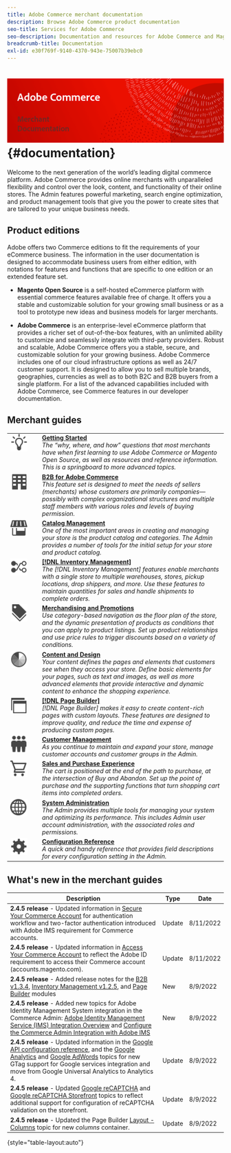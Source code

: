 ```yaml
---
title: Adobe Commerce merchant documentation
description: Browse Adobe Commerce product documentation
seo-title: Services for Adobe Commerce
seo-description: Documentation and resources for Adobe Commerce and Magento Open Source users working in the Admin.
breadcrumb-title: Documentation
exl-id: e30f769f-9140-4370-943e-75007b39ebc0
---
```

# <!-- use banner as heading -->![Merchant documentation](./assets/banner-user-home.png) {#documentation}

Welcome to the next generation of the world’s leading digital commerce platform. Adobe Commerce provides online merchants with unparalleled flexibility and control over the look, content, and functionality of their online stores. The Admin features powerful marketing, search engine optimization, and product management tools that give you the power to create sites that are tailored to your unique business needs.

## Product editions

Adobe offers two Commerce editions to fit the requirements of your eCommerce business. The information in the user documentation is designed to accommodate business users from either edition, with notations for features and functions that are specific to one edition or an extended feature set.

- **Magento Open Source** is a self-hosted eCommerce platform with essential commerce features available free of charge. It offers you a stable and customizable solution for your growing small business or as a tool to prototype new ideas and business models for larger merchants.

- **Adobe Commerce** is an enterprise-level eCommerce platform that provides a richer set of out-of-the-box features, with an unlimited ability to customize and seamlessly integrate with third-party providers. Robust and scalable, Adobe Commerce offers you a stable, secure, and customizable solution for your growing business. Adobe Commerce includes one of our cloud infrastructure options as well as 24/7 customer support. It is designed to allow you to sell multiple brands, geographies, currencies as well as to both B2C and B2B buyers from a single platform. For a list of the advanced capabilities included with Adobe Commerce, see Commerce features in our developer documentation.

## Merchant guides

<table>
<tr>
   <td valign="top" width="60px">
       <img alt="Getting Started" src="./assets/icon-lightbulb.svg" width="40" height="40" /></td>
   <td valign="top">
   <a href="https://experienceleague.adobe.com/docs/commerce-admin/start/guide-overview.html"><strong>Getting Started</strong></a>
    <div>
    <em>The “why, where, and how” questions that most merchants have when first learning to use Adobe Commerce or Magento Open Source, as well as resources and reference information. This is a springboard to more advanced topics.</em>
    <br> </div>
  </td>
  </tr>
<tr>
  <td valign="top">
      <img alt="B2B for Adobe Commerce" src="./assets/icon-building.svg" width="40" height="40"/></td>
   <td valign="top"><a href="https://experienceleague.adobe.com/docs/commerce-admin/b2b/guide-overview.html"><strong>B2B for Adobe Commerce</strong></a>
    <div><em>This feature set is designed to meet the needs of sellers (merchants) whose customers are primarily companies—possibly with complex organizational structures and multiple staff members with various roles and levels of buying permission.</em>
    <br></div>
  </td>
</tr>
<tr>
  <td valign="top">
    <img alt="Catalog Management" src="./assets/icon-shop.svg" width="40" height="40"/></td>
   <td valign="top"><a href="https://docs.magento.com/user-guide/catalog.html"><strong>Catalog Management</strong></a>
    <div><em>One of the most important areas in creating and managing your store is the product catalog and categories. The Admin provides a number of tools for the initial setup for your store and product catalog.</em>
    <br></div>
  </td>
    </tr>
<tr>
    <td valign="top">
       <img alt="Inventory Management" src="./assets/icon-transfer.svg" width="40" height="40"/></td>
   <td valign="top"><a href="https://experienceleague.adobe.com/docs/commerce-admin/inventory/guide-overview.html"> <strong>[!DNL Inventory Management]</strong></a>
    <div><em>The [!DNL Inventory Management] features enable merchants with a single store to multiple warehouses, stores, pickup locations, drop shippers, and more. Use these features to maintain quantities for sales and handle shipments to complete orders. </em></div>
  </td>
</tr>
<tr>
    <td valign="top">
       <img alt="Merchandising and Promotions" src="./assets/icon-labels.svg" width="40" height="40"/></td>
   <td valign="top"><a href="https://docs.magento.com/user-guide/marketing/promotions.html"> <strong>Merchandising and Promotions</strong></a>
    <div><em>Use category-based navigation as the floor plan of the store, and the dynamic presentation of products as conditions that you can apply to product listings. Set up product relationships and use price rules to trigger discounts based on a variety of conditions.</em></div>
  </td>
</tr>
<tr>
    <td valign="top">
       <img alt="Content and Design" src="./assets/icon-color-wheel.svg" width="40" height="40"/></td>
   <td valign="top"><a href="https://experienceleague.adobe.com/docs/commerce-admin/content-design/guide-overview.html"> <strong>Content and Design</strong></a>
    <div><em>Your content defines the pages and elements that customers see when they access your store. Define basic elements for your pages, such as text and images, as well as more advanced elements that provide interactive and dynamic content to enhance the shopping experience.</em></div>
  </td>
</tr>
<tr>
    <td valign="top">
       <img alt="Page Builder" src="./assets/icon-web-pages.svg" width="40" height="40"/></td>
   <td valign="top"><a href="https://experienceleague.adobe.com/docs/commerce-admin/page-builder/guide-overview.html"> <strong>[!DNL Page Builder]</strong></a>
    <div><em>[!DNL Page Builder] makes it easy to create content-rich pages with custom layouts. These features are designed to improve quality, and reduce the time and expense of producing custom pages.</em></div>
  </td>
</tr>
<tr>
    <td valign="top">
       <img alt="Customer Management" src="./assets/icon-demographic.svg" width="40" height="40"/></td>
   <td valign="top"><a href="https://docs.magento.com/user-guide/customers.html"> <strong>Customer Management</strong></a>
    <div><em>As you continue to maintain and expand your store, manage customer accounts and customer groups in the Admin.</em></div>
  </td>
</tr>
<tr>
    <td valign="top">
       <img alt="Sales and Purchase Experience" src="./assets/icon-shopping-cart.svg" width="40" height="40"/></td>
   <td valign="top"><a href="https://docs.magento.com/user-guide/sales.html"> <strong>Sales and Purchase Experience</strong></a>
    <div><em>The cart is positioned at the end of the path to purchase, at the intersection of Buy and Abandon. Set up the point of purchase and the supporting functions that turn shopping cart items into completed orders.</em></div>
  </td>
</tr>
<tr>
    <td valign="top">
       <img alt="System Administration" src="./assets/icon-globe-grid.svg" width="40" height="40"/></td>
   <td valign="top"><a href="https://docs.magento.com/user-guide/sales.html"> <strong>System Administration</strong></a>
    <div><em>The Admin provides multiple tools for managing your system and optimizing its performance. This includes Admin user account administration, with the associated roles and permissions.</em></div>
  </td>
</tr>
<tr>
    <td valign="top">
       <img alt="Configuration Reference" src="./assets/icon-settings.svg" width="40" height="40"/></td>
   <td valign="top"><a href="https://docs.magento.com/user-guide/stores/configuration.html"> <strong>Configuration Reference</strong></a>
    <div><em>A quick and handy reference that provides field descriptions for every configuration setting in the Admin.</em></div>
  </td>
</tr>
</table>

## What's new in the merchant guides

| Description | Type | Date |
| ----------- | ---- | ---- |
| **2.4.5 release** - Updated information in [Secure Your Commerce Account](../getting-started/commerce-account-secure.md) for authentication workflow and two-factor authentication introduced with Adobe IMS requirement for Commerce accounts. | Update | 8/11/2022 |
| **2.4.5 release** - Updated information in [Access Your Commerce Account](../getting-started/commerce-account-create.md) to reflect the Adobe ID requirement to access their Commerce account (accounts.magento.com). | Update | 8/11/2022 |
| **2.4.5 release** - Added release notes for the [B2B v1.3.4](../b2b/release-notes.md#b2b-v134), [Inventory Management v1.2.5](../inventory-management/release-notes.md#v125), and [Page Builder](../page-builder/release-notes.md#172-for-commerce-245) modules | New | 8/9/2022 |
| **2.4.5 release** - Added new topics for Adobe Identity Management System integration in the Commerce Admin: [Adobe Identity Management Service (IMS) Integration Overview](../getting-started/adobe-ims-integration-overview.md) and [Configure the Commerce Admin Integration with Adobe IMS](../getting-started/adobe-ims-config.md) | New | 8/9/2022 |
| **2.4.5 release** - Updated information in the [Google API configuration reference](https://docs.magento.com/user-guide/configuration/sales/google-api.html), and the [Google Analytics](https://docs.magento.com/user-guide/marketing/google-universal-analytics.html) and [Google AdWords](https://docs.magento.com/user-guide/marketing/google-adwords.html) topics for new GTag support for Google services integration and move from Google Universal Analytics to Analytics 4. | Update | 8/9/2022 |
| **2.4.5 release** - Updated [Google reCAPTCHA](https://docs.magento.com/user-guide/stores/security-google-recaptcha.html) and [Google reCAPTCHA Storefront](https://docs.magento.com/user-guide/configuration/security/google-recaptcha-storefront.html) topics to reflect additional support for configuration of reCAPTCHA validation on the storefront. | Update | 8/9/2022 |
| **2.4.5 release** - Updated the Page Builder [Layout - Columns](../page-builder/column.md) topic for new _columns_ container. | Update | 8/9/2022 |

{style="table-layout:auto"}
